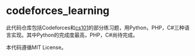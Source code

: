 # codeforces_learning
此代码仓库包括Codeforces和[cs101](http://cs101.openjudge.cn)的部分练习题，用Python，PHP，C#三种语言实现。其中Python的完成度最高，PHP，C#尚待完成。

本代码遵循MIT License。

